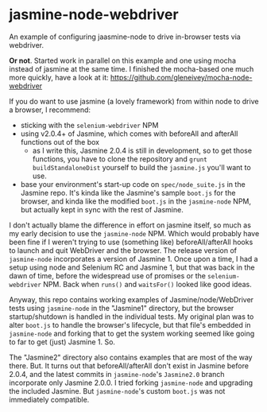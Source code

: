jasmine-node-webdriver
======================

An example of configuring jaasmine-node to drive in-browser tests via webdriver.


**Or not**.  Started work in parallel on this example and one using mocha instead
of jasmine at the same time.  I finished the mocha-based one much more
quickly, have a look at it:  https://github.com/gleneivey/mocha-node-webdriver

If you do want to use jasmine (a lovely framework) from within node to
drive a browser, I recommend:

* sticking with the `selenium-webdriver` NPM
* using v2.0.4+ of Jasmine, which comes with beforeAll and afterAll
functions out of the box
    * as I write this, Jasmine 2.0.4 is still in development, so to get
    those functions, you have to clone the repository and `grunt
    buildStandaloneDist` yourself to build the `jasmine.js` you'll
    want to use.
* base your environment's start-up code on `spec/node_suite.js` in
the Jasmine repo.  It's kinda like the Jasmine's sample `boot.js` for
the browser, and kinda like the modified `boot.js` in the `jasmine-node`
NPM, but actually kept in sync with the rest of Jasmine.

I don't actually blame the difference in effort on jasmine itself, so much as
my early decision to use the `jasmine-node` NPM.  Which would probably have
been fine if I weren't trying to use (something like) beforeAll/afterAll hooks
to launch and quit WebDriver and the browser.  The release version of
`jasmine-node` incorporates a version of Jasmine 1.  Once upon a time,
I had a setup using node and Selenium RC and Jasmine 1, but that was back
in the dawn of time, before the widespread use of promises or the
`selenium-webdriver` NPM.  Back when `runs()` and `waitsFor()` looked like
good ideas.

Anyway, this repo contains working examples of Jasmine/node/WebDriver tests
using `jasmine-node` in the "Jasmine1" directory, but the browser
startup/shutdown is handled in the
individual tests.  My original plan was to alter `boot.js` to handle the
browser's lifecycle, but that file's embedded in `jasmine-node` and
forking that to get the system working seemed like going to far to get
(just) Jasmine 1.  So.

The "Jasmine2" directory also contains examples that are most of the way
there.  But.  It turns out that beforeAll/afterAll don't exist in
Jasmine before 2.0.4, and the latest commits in `jasmine-node`'s
`Jasmine2.0` branch incorporate only Jasmine 2.0.0.  I tried forking
`jasmine-node` and upgrading the included Jasmine.  But `jasmine-node`'s
custom `boot.js` was not immediately compatible.


